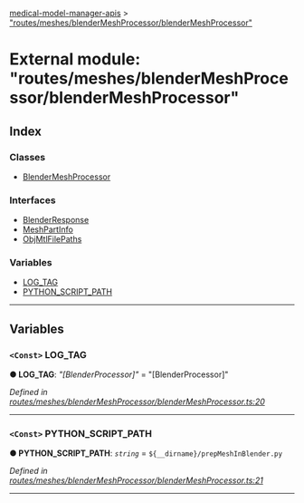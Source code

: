 [medical-model-manager-apis](../README.md) > ["routes/meshes/blenderMeshProcessor/blenderMeshProcessor"](../modules/_routes_meshes_blendermeshprocessor_blendermeshprocessor_.md)

# External module: "routes/meshes/blenderMeshProcessor/blenderMeshProcessor"

## Index

### Classes

* [BlenderMeshProcessor](../classes/_routes_meshes_blendermeshprocessor_blendermeshprocessor_.blendermeshprocessor.md)

### Interfaces

* [BlenderResponse](../interfaces/_routes_meshes_blendermeshprocessor_blendermeshprocessor_.blenderresponse.md)
* [MeshPartInfo](../interfaces/_routes_meshes_blendermeshprocessor_blendermeshprocessor_.meshpartinfo.md)
* [ObjMtlFilePaths](../interfaces/_routes_meshes_blendermeshprocessor_blendermeshprocessor_.objmtlfilepaths.md)

### Variables

* [LOG_TAG](_routes_meshes_blendermeshprocessor_blendermeshprocessor_.md#log_tag)
* [PYTHON_SCRIPT_PATH](_routes_meshes_blendermeshprocessor_blendermeshprocessor_.md#python_script_path)

---

## Variables

<a id="log_tag"></a>

### `<Const>` LOG_TAG

**● LOG_TAG**: *"[BlenderProcessor]"* = "[BlenderProcessor]"

*Defined in [routes/meshes/blenderMeshProcessor/blenderMeshProcessor.ts:20](https://github.com/drryanjames/medical-model-management-apis/blob/f5b2e31/src/routes/meshes/blenderMeshProcessor/blenderMeshProcessor.ts#L20)*

___
<a id="python_script_path"></a>

### `<Const>` PYTHON_SCRIPT_PATH

**● PYTHON_SCRIPT_PATH**: *`string`* =  `${__dirname}/prepMeshInBlender.py`

*Defined in [routes/meshes/blenderMeshProcessor/blenderMeshProcessor.ts:21](https://github.com/drryanjames/medical-model-management-apis/blob/f5b2e31/src/routes/meshes/blenderMeshProcessor/blenderMeshProcessor.ts#L21)*

___


